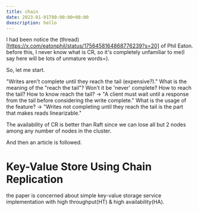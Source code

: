 ```yaml
---
title: chain
date: 2023-01-01T00:00:00+08:00
dxescription: hello
---
```

I had been notice the (thread)[https://x.com/eatonphil/status/1756458164868776239?s=20] of Phil Eaton.
before this, I never know what is CR,
so it's completely unfamiliar to me(I say here will be lots of unmature words=).

So, let me start.

"Writes aren't complete until they reach the tail (expensive?)."
What is the meaning of the "reach the tail"?
Won't it be 'never' complete?
How to reach the tail?
How to know reach the tail? -> "A client must wait until a response from the tail before considering the write complete."
What is the usage of the feature? -> "Writes not completing until they reach the tail is the part that makes reads linearizable."


The availability of CR is better than Raft  since we can lose all but 2 nodes among any number of nodes in the cluster. 

And then an article is followed.

# Key-Value Store Using Chain Replication

the paper is concerned about simple key-value storage service implementation with high throughput(HT) & high availability(HA).


